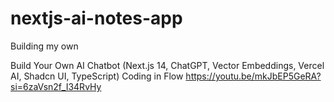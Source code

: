 # nextjs-ai-notes-app

Building my own 

Build Your Own AI Chatbot (Next.js 14, ChatGPT, Vector Embeddings, Vercel AI, Shadcn UI, TypeScript)
Coding in Flow
https://youtu.be/mkJbEP5GeRA?si=6zaVsn2f_I34RvHy